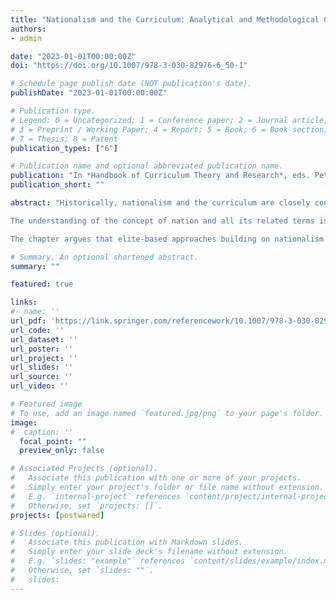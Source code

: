 ```yaml
---
title: "Nationalism and the Curriculum: Analytical and Methodological Considerations"
authors:
- admin

date: "2023-01-01T00:00:00Z"
doi: "https://doi.org/10.1007/978-3-030-82976-6_50-1"

# Schedule page publish date (NOT publication's date).
publishDate: "2023-01-01T00:00:00Z"

# Publication type.
# Legend: 0 = Uncategorized; 1 = Conference paper; 2 = Journal article;
# 3 = Preprint / Working Paper; 4 = Report; 5 = Book; 6 = Book section;
# 7 = Thesis; 8 = Patent
publication_types: ["6"]

# Publication name and optional abbreviated publication name.
publication: "In *Handbook of Curriculum Theory and Research*, eds. Peter Trifonas and Susan Jagger. Cham: Springer"
publication_short: ""

abstract: "Historically, nationalism and the curriculum are closely connected. The affirmation of the principle that each state should represent a national collective in the nineteenth century, turned schools into powerful means to legitimate institutional power by disseminating national identities and crafting national collectives. Since then, nationalism has re-shaped the curriculum across the globe. An accurate understanding of this phenomenon is therefore crucial for curriculum scholars. 

The understanding of the concept of nation and all its related terms is the object of a dedicated field of research characterized by lively debate. This chapter aims to provide a map for curriculum researchers to identify the most useful concepts, as well as to reflect on their methodological and theoretical consequences, benefits, and risks. Drawing on an extensive literature review, it identifies three approaches to nationalism in curriculum research: the ideal norm approach, the typological approach, and the claim-based approach.

The chapter argues that elite-based approaches building on nationalism as a global norm or ideal type risk over-emphasizing the extent and homogeneity of the impact of nationalism on the curriculum. By putting the process of curriculum-making at the center of the analysis, and focusing on its protagonists’ own understanding and prioritization of nationalism, claim-based approaches take into account recent critiques of the methodological statism and nationalism advanced in both nationalism and curriculum research. They therefore can significantly advance our theorizing of the relationship between nationalism and the curriculum, and help us to identify how, when, and under which conditions nationalism contributes to shaping the curriculum – and when it does not."

# Summary. An optional shortened abstract.
summary: ""

featured: true

links:
#- name: ''
url_pdf: 'https://link.springer.com/referencework/10.1007/978-3-030-82976-6'
url_code: ''
url_dataset: ''
url_poster: ''
url_project: ''
url_slides: ''
url_source: ''
url_video: ''

# Featured image
# To use, add an image named `featured.jpg/png` to your page's folder. 
image:
#  caption: ''
  focal_point: ""
  preview_only: false

# Associated Projects (optional).
#   Associate this publication with one or more of your projects.
#   Simply enter your project's folder or file name without extension.
#   E.g. `internal-project` references `content/project/internal-project/index.md`.
#   Otherwise, set `projects: []`.
projects: [postwared]

# Slides (optional).
#   Associate this publication with Markdown slides.
#   Simply enter your slide deck's filename without extension.
#   E.g. `slides: "example"` references `content/slides/example/index.md`.
#   Otherwise, set `slides: ""`.
#   slides:
---
```


